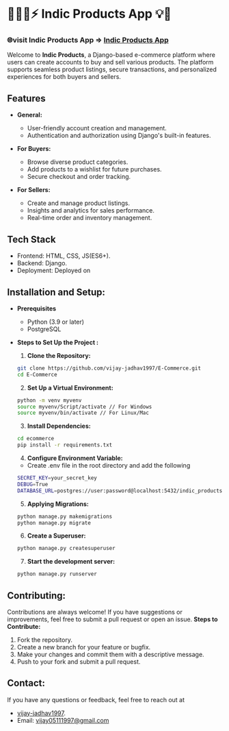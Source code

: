 # 🧘🏻‍♂️⚡ Indic Products App 💡💯
### 🌐visit Indic Products App => [Indic Products App](https://indic-products.vercel.app/)

Welcome to **Indic Products**, a Django-based e-commerce platform where users can create accounts to buy and sell various products. The platform supports seamless product listings, secure transactions, and personalized experiences for both buyers and sellers.

## Features

  - **General:** 
    - User-friendly account creation and management.
    -  Authentication and authorization using Django's built-in features.

  - **For Buyers:** 
    - Browse diverse product categories.
    - Add products to a wishlist for future purchases.
    -  Secure checkout and order tracking.

  - **For Sellers:** 
    -  Create and manage product listings.
    - Insights and analytics for sales performance.
    - Real-time order and inventory management.


## Tech Stack
  - Frontend: HTML, CSS, JS(ES6+).
  - Backend: Django.
  - Deployment: Deployed on 


## Installation and Setup:
- **Prerequisites**
  - Python (3.9 or later)
  - PostgreSQL

- **Steps to Set Up the Project :**

  1. **Clone the Repository:**
    ```sh
    git clone https://github.com/vijay-jadhav1997/E-Commerce.git
    cd E-Commerce
    ```
  2. **Set Up a Virtual Environment:**
    ```sh
    python -m venv myvenv
    source myvenv/Script/activate // For Windows
    source myvenv/bin/activate // For Linux/Mac
    ```
  3. **Install Dependencies:**
    ```sh
    cd ecommerce
    pip install -r requirements.txt
    ```
  4. **Configure Environment Variable:**
    - Create .env file in the root directory and add the following
    ```sh
    SECRET_KEY=your_secret_key
    DEBUG=True
    DATABASE_URL=postgres://user:password@localhost:5432/indic_products
    ```
  5. **Applying Migrations:**
    ```sh
    python manage.py makemigrations
    python manage.py migrate
    ```
  6. **Create a Superuser:**
    ```sh
    python manage.py createsuperuser
    ```
  7. **Start the development server:**
    ```sh
    python manage.py runserver
    ```



## Contributing:

Contributions are always welcome! If you have suggestions or improvements, feel free to submit a pull request or open an issue.
**Steps to Contribute:**
  1. Fork the repository.
  2. Create a new branch for your feature or bugfix.
  3. Make your changes and commit them with a descriptive message.
  4. Push to your fork and submit a pull request.


## Contact:
If you have any questions or feedback, feel free to reach out at 
- [vijay-jadhav1997](https://www.linkedin.com/in/vijay-jadhav1997).
- Email: vijay05111997@gmail.com
